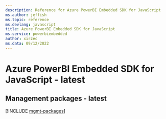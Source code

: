 ```yaml
---
description: Reference for Azure PowerBI Embedded SDK for JavaScript
ms.author: jeffish
ms.topic: reference
ms.devlang: javascript
title: Azure PowerBI Embedded SDK for JavaScript
ms.service: powerbiembedded
author: xirzec
ms.data: 09/12/2022
---
```

# Azure PowerBI Embedded SDK for JavaScript - latest

## Management packages - latest
[!INCLUDE [mgmt-packages](powerbi-embedded-mgmt-index.md)]
